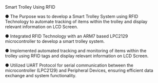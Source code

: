 Smart Trolley Using RFID

●	The Purpose was to develop a Smart Trolley System using RFID Technology to automate tracking of items within the trolley and display relevant information on LCD Screen.

●	Integrated RFID Technology with an ARM7 based LPC2129 microcontroller to develop a smart trolley system.

●	Implemented automated tracking and monitoring of items within the trolley using RFID tags and display relevant information on LCD Screen.

●	Utilized UART Protocol for serial communication between the microcontroller (LPC2129) and Peripheral Devices, ensuring efficient data exchange and system functionality.
